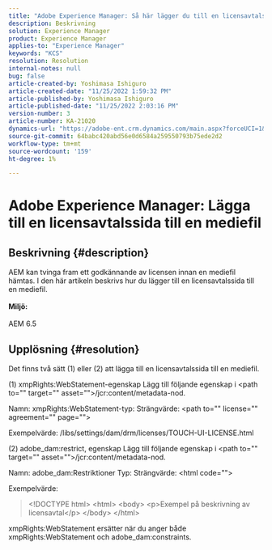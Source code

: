 ```yaml
---
title: "Adobe Experience Manager: Så här lägger du till en licensavtalssida till en mediefil"
description: Beskrivning
solution: Experience Manager
product: Experience Manager
applies-to: "Experience Manager"
keywords: "KCS"
resolution: Resolution
internal-notes: null
bug: false
article-created-by: Yoshimasa Ishiguro
article-created-date: "11/25/2022 1:59:32 PM"
article-published-by: Yoshimasa Ishiguro
article-published-date: "11/25/2022 2:03:16 PM"
version-number: 3
article-number: KA-21020
dynamics-url: "https://adobe-ent.crm.dynamics.com/main.aspx?forceUCI=1&pagetype=entityrecord&etn=knowledgearticle&id=85b39b61-c96c-ed11-9561-6045bd006a22"
source-git-commit: 64babc420abd56e0d6584a259550793b75ede2d2
workflow-type: tm+mt
source-wordcount: '159'
ht-degree: 1%

---
```


# Adobe Experience Manager: Lägga till en licensavtalssida till en mediefil

## Beskrivning {#description}

AEM kan tvinga fram ett godkännande av licensen innan en mediefil hämtas. I den här artikeln beskrivs hur du lägger till en licensavtalssida till en mediefil.<br><br><b>Miljö:</b><br><br>AEM 6.5

## Upplösning {#resolution}


Det finns två sätt (1) eller (2) att lägga till en licensavtalssida till en mediefil.

(1) xmpRights:WebStatement-egenskap Lägg till följande egenskap i &lt;path to=&quot;&quot; target=&quot;&quot; asset=&quot;&quot;>/jcr:content/metadata-nod.

Namn: xmpRights:WebStatement-typ: Strängvärde: &lt;path to=&quot;&quot; license=&quot;&quot; agreement=&quot;&quot; page=&quot;&quot;>

Exempelvärde: /libs/settings/dam/drm/licenses/TOUCH-UI-LICENSE.html

(2) adobe_dam:restrict, egenskap Lägg till följande egenskap i &lt;path to=&quot;&quot; target=&quot;&quot; asset=&quot;&quot;>/jcr:content/metadata-nod.

Namn: adobe_dam:Restriktioner Typ: Strängvärde: &lt;html code=&quot;&quot;>

Exempelvärde:


> &lt;!DOCTYPE html>
&lt;html>
&lt;body>
&lt;p>Exempel på beskrivning av licensavtal&lt;/p>
&lt;/body>
&lt;/html>


xmpRights:WebStatement ersätter när du anger både xmpRights:WebStatement och adobe_dam:constraints.

